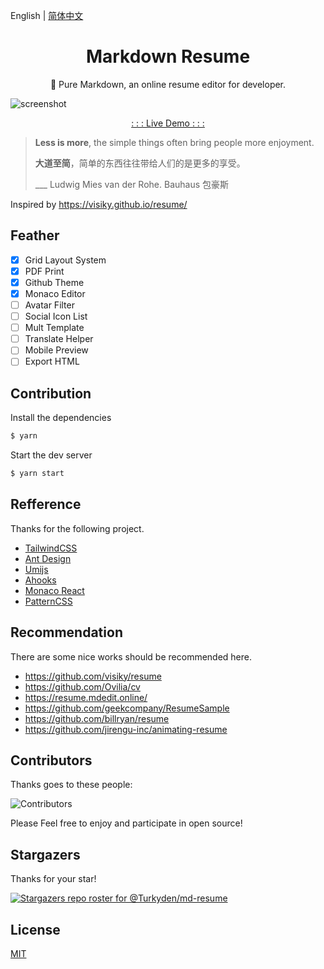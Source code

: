 English | [简体中文](./README_cn-zh.md)

<h1 align="center">Markdown Resume</h1>

<p align="center">💼 Pure Markdown, an online resume editor for developer.

</p>

![screenshot](https://cdn.jsdelivr.net/gh/Turkyden/md-resume/screenshot.png)

<p align="center"><a href="https://md-resume.vercel.app" target="_blank">: : : Live Demo : : :</a></p>

> **Less is more**, the simple things often bring people more enjoyment.
>
> **大道至简**，简单的东西往往带给人们的是更多的享受。
>
> \_\_\_ Ludwig Mies van der Rohe. Bauhaus 包豪斯

Inspired by https://visiky.github.io/resume/

## Feather

- [x] Grid Layout System
- [x] PDF Print
- [x] Github Theme
- [x] Monaco Editor
- [ ] Avatar Filter
- [ ] Social Icon List
- [ ] Mult Template
- [ ] Translate Helper
- [ ] Mobile Preview
- [ ] Export HTML

## Contribution

Install the dependencies

```bash
$ yarn
```

Start the dev server

```bash
$ yarn start
```

## Refference

Thanks for the following project.

- [TailwindCSS](https://www.tailwindcss.cn/)
- [Ant Design](https://ant.design/)
- [Umijs](https://umijs.org/)
- [Ahooks](https://ahooks.js.org/)
- [Monaco React](https://github.com/suren-atoyan/monaco-react)
- [PatternCSS](https://bansal.io/pattern-css)

## Recommendation

There are some nice works should be recommended here.

- https://github.com/visiky/resume
- https://github.com/Ovilia/cv
- https://resume.mdedit.online/
- https://github.com/geekcompany/ResumeSample
- https://github.com/billryan/resume
- https://github.com/jirengu-inc/animating-resume

## Contributors

Thanks goes to these people:

![Contributors](https://contrib.rocks/image?repo=Turkyden/md-resume)

Please Feel free to enjoy and participate in open source!

## Stargazers

Thanks for your star!

[![Stargazers repo roster for @Turkyden/md-resume](https://reporoster.com/stars/Turkyden/md-resume)](https://github.com/Turkyden/md-resume/stargazers)

## License

[MIT](./LICENSE)
